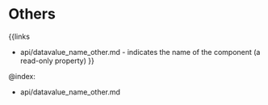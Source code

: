 
Others
=======

{{links
- api/datavalue_name_other.md - indicates the name of the component (a read-only property)
}}

@index:
- api/datavalue_name_other.md


